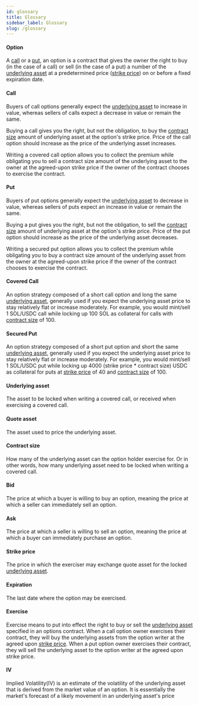 ```yaml
---
id: glossary
title: Glossary
sidebar_label: Glossary
slug: /glossary
---
```


#### Option
A [call](#call) or a [put](#put), an option is a contract that gives the owner the right to buy (in the case of a call) or sell (in the case of a put) a number of the [underlying asset](#underlying-asset) at a predetermined price ([strike price](#strike-price)) on or before a fixed expiration date.

#### Call
Buyers of call options generally expect the [underlying asset](#underlying-asset) to increase in value, whereas sellers of calls expect a decrease in value or remain the same.

Buying a call gives you the right, but not the obligation, to buy the [contract size](#contract-size) amount of underlying asset at the option's strike price. Price of the call option should increase as the price of the underlying asset increases.

Writing a covered call option allows you to collect the premium while obligating you to sell a contract size amount of the underlying asset to the owner at the agreed-upon strike price if the owner of the contract chooses to exercise the contract.

#### Put
Buyers of put options generally expect the [underlying asset](#underlying-asset) to decrease in value, whereas sellers of puts expect an increase in value or remain the same.

Buying a put gives you the right, but not the obligation, to sell the [contract size](#contract-size) amount of underlying asset at the option's strike price. Price of the put option should increase as the price of the underlying asset decreases.

Writing a secured put option allows you to collect the premium while obligating you to buy a contract size amount of the underlying asset from the owner at the agreed-upon strike price if the owner of the contract chooses to exercise the contract.

#### Covered Call
An option strategy composed of a short call option and long the same [underlying asset](#underlying-asset), generally used if you expect the underlying asset price to stay relatively flat or increase moderately. For example, you would mint/sell 1 SOL/USDC call while locking up 100 SOL as collateral for calls with [contract size](#contract-size) of 100.

#### Secured Put
An option strategy composed of a short put option and short the same [underlying asset](#underlying-asset), generally used if you expect the underlying asset price to stay relatively flat or increase moderately. For example, you would mint/sell 1 SOL/USDC put while locking up 4000 (strike price * contract size) USDC as collateral for puts at [strike price](#strike-price) of 40 and [contract size](#contract-size) of 100.

#### Underlying asset
The asset to be locked when writing a covered call, or received when exercising a covered call.

#### Quote asset
The asset used to price the underlying asset.

#### Contract size
How many of the underlying asset can the option holder exercise for.
Or in other words, how many underlying asset need to be locked when writing a covered call.

#### Bid
The price at which a buyer is willing to buy an option, meaning the price at which a seller can immediately sell an option.

#### Ask
The price at which a seller is willing to sell an option, meaning the price at which a buyer can immediately purchase an option. 

#### Strike price
The price in which the exerciser may exchange quote asset for the locked [underlying asset](#underlying-asset).

#### Expiration
The last date where the option may be exercised.

#### Exercise
Exercise means to put into effect the right to buy or sell the [underlying asset](#underlying-asset) specified in an options contract. When a call option owner exercises their contract, they will buy the underlying assets from the option writer at the agreed upon [strike price](#strike-price). When a put option owner exercises their contract, they will sell the underlying asset to the option writer at the agreed upon strike price.

#### IV
Implied Volatility(IV) is an estimate of the volatility of the underlying asset that is derived from the market value of an option. It is essentially the market's forecast of a likely movement in an underlying asset's price
